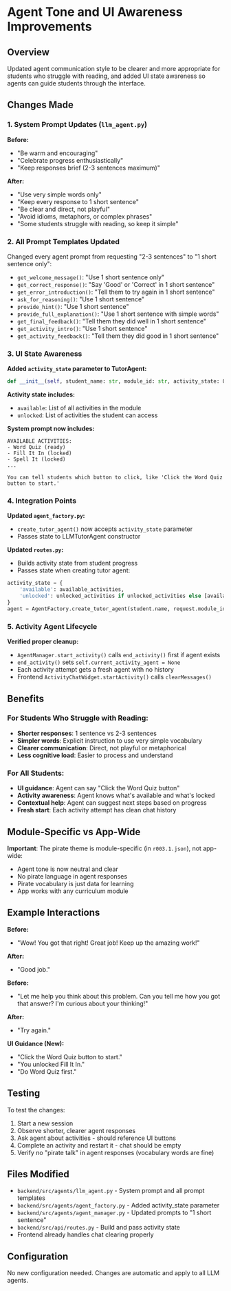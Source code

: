# Agent Tone and UI Awareness Improvements

## Overview
Updated agent communication style to be clearer and more appropriate for students who struggle with reading, and added UI state awareness so agents can guide students through the interface.

## Changes Made

### 1. System Prompt Updates (`llm_agent.py`)

**Before:**
- "Be warm and encouraging"
- "Celebrate progress enthusiastically"
- "Keep responses brief (2-3 sentences maximum)"

**After:**
- "Use very simple words only"
- "Keep every response to 1 short sentence"
- "Be clear and direct, not playful"
- "Avoid idioms, metaphors, or complex phrases"
- "Some students struggle with reading, so keep it simple"

### 2. All Prompt Templates Updated

Changed every agent prompt from requesting "2-3 sentences" to "1 short sentence only":

- `get_welcome_message()`: "Use 1 short sentence only"
- `get_correct_response()`: "Say 'Good' or 'Correct' in 1 short sentence"
- `get_error_introduction()`: "Tell them to try again in 1 short sentence"
- `ask_for_reasoning()`: "Use 1 short sentence"
- `provide_hint()`: "Use 1 short sentence"
- `provide_full_explanation()`: "Use 1 short sentence with simple words"
- `get_final_feedback()`: "Tell them they did well in 1 short sentence"
- `get_activity_intro()`: "Use 1 short sentence"
- `get_activity_feedback()`: "Tell them they did good in 1 short sentence"

### 3. UI State Awareness

**Added `activity_state` parameter to TutorAgent:**
```python
def __init__(self, student_name: str, module_id: str, activity_state: Optional[Dict] = None)
```

**Activity state includes:**
- `available`: List of all activities in the module
- `unlocked`: List of activities the student can access

**System prompt now includes:**
```
AVAILABLE ACTIVITIES:
- Word Quiz (ready)
- Fill It In (locked)
- Spell It (locked)
...

You can tell students which button to click, like 'Click the Word Quiz button to start.'
```

### 4. Integration Points

**Updated `agent_factory.py`:**
- `create_tutor_agent()` now accepts `activity_state` parameter
- Passes state to LLMTutorAgent constructor

**Updated `routes.py`:**
- Builds activity state from student progress
- Passes state when creating tutor agent:
```python
activity_state = {
    'available': available_activities,
    'unlocked': unlocked_activities if unlocked_activities else [available_activities[0]]
}
agent = AgentFactory.create_tutor_agent(student.name, request.module_id, activity_state=activity_state)
```

### 5. Activity Agent Lifecycle

**Verified proper cleanup:**
- `AgentManager.start_activity()` calls `end_activity()` first if agent exists
- `end_activity()` sets `self.current_activity_agent = None`
- Each activity attempt gets a fresh agent with no history
- Frontend `ActivityChatWidget.startActivity()` calls `clearMessages()`

## Benefits

### For Students Who Struggle with Reading:
- **Shorter responses**: 1 sentence vs 2-3 sentences
- **Simpler words**: Explicit instruction to use very simple vocabulary
- **Clearer communication**: Direct, not playful or metaphorical
- **Less cognitive load**: Easier to process and understand

### For All Students:
- **UI guidance**: Agent can say "Click the Word Quiz button"
- **Activity awareness**: Agent knows what's available and what's locked
- **Contextual help**: Agent can suggest next steps based on progress
- **Fresh start**: Each activity attempt has clean chat history

## Module-Specific vs App-Wide

**Important**: The pirate theme is module-specific (in `r003.1.json`), not app-wide:
- Agent tone is now neutral and clear
- No pirate language in agent responses
- Pirate vocabulary is just data for learning
- App works with any curriculum module

## Example Interactions

**Before:**
- "Wow! You got that right! Great job! Keep up the amazing work!"

**After:**
- "Good job."

**Before:**
- "Let me help you think about this problem. Can you tell me how you got that answer? I'm curious about your thinking!"

**After:**
- "Try again."

**UI Guidance (New):**
- "Click the Word Quiz button to start."
- "You unlocked Fill It In."
- "Do Word Quiz first."

## Testing

To test the changes:
1. Start a new session
2. Observe shorter, clearer agent responses
3. Ask agent about activities - should reference UI buttons
4. Complete an activity and restart it - chat should be empty
5. Verify no "pirate talk" in agent responses (vocabulary words are fine)

## Files Modified

- `backend/src/agents/llm_agent.py` - System prompt and all prompt templates
- `backend/src/agents/agent_factory.py` - Added activity_state parameter
- `backend/src/agents/agent_manager.py` - Updated prompts to "1 short sentence"
- `backend/src/api/routes.py` - Build and pass activity state
- Frontend already handles chat clearing properly

## Configuration

No new configuration needed. Changes are automatic and apply to all LLM agents.
